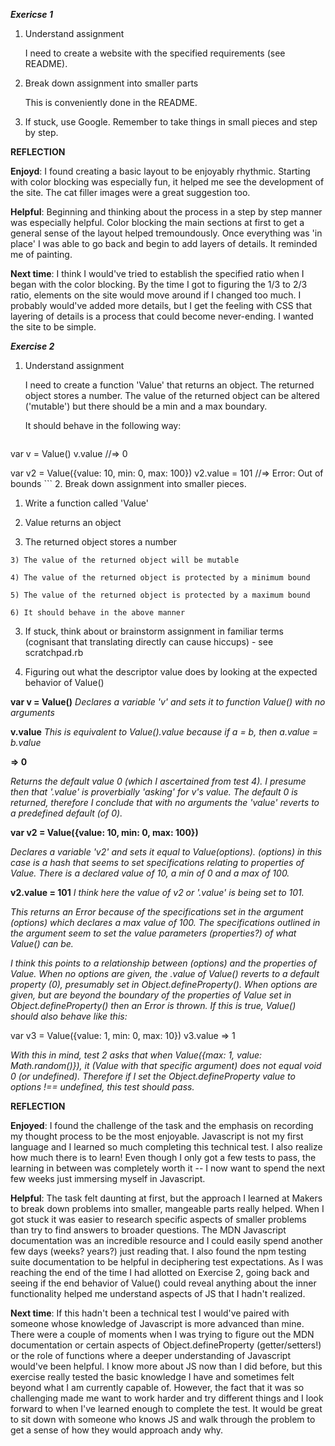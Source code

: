 ***Exericse 1***

1. Understand assignment

	I need to create a website with the specified requirements (see README).

2. Break down assignment into smaller parts

	This is conveniently done in the README.

3. If stuck, use Google. Remember to take things in small pieces and step by step.

__REFLECTION__

__Enjoyd__: I found creating a basic layout to be enjoyably rhythmic. Starting with color blocking was especially fun, it helped me see the development of the site. The cat filler images were a great suggestion too. 

__Helpful__: Beginning and thinking about the process in a step by step manner was especially helpful. Color blocking the main sections at first to get a general sense of the layout helped tremoundously. Once everything was 'in place' I was able to go back and begin to add layers of details. It reminded me of painting. 

__Next time__: I think I would've tried to establish the specified ratio when I began with the color blocking. By the time I got to figuring the 1/3 to 2/3 ratio, elements on the site would move around if I changed too much. I probably would've added more details, but I get the feeling with CSS that layering of details is a process that could become never-ending. I wanted the site to be simple. 

***Exercise 2***

1. Understand assignment 
	
	I need to create a function 'Value' that returns an object. The returned object stores a number. The value of the returned object can be altered ('mutable') but there should be a min and a max boundary. 

	It should behave in the following way:

	```
  var v = Value()
  v.value
  //=> 0

  var v2 = Value({value: 10, min: 0, max: 100})
  v2.value = 101
  //=> Error: Out of bounds
	```
2. Break down assignment into smaller pieces.

  1) Write a function called 'Value'
  
  2) Value returns an object

  3) The returned object stores a number
	
	3) The value of the returned object will be mutable
	
	4) The value of the returned object is protected by a minimum bound
	
	5) The value of the returned object is protected by a maximum bound
	
	6) It should behave in the above manner


3. If stuck, think about or brainstorm assignment in familiar terms (cognisant that translating directly can cause hiccups) - see scratchpad.rb

4. Figuring out what the descriptor value does by looking at the expected behavior of Value()

__var v = Value()__
*Declares a variable 'v' and sets it to function Value() with no arguments*


__v.value__ 
*This is equivalent to Value().value because if a = b, then a.value = b.value*

__=> 0__

*Returns the default value 0 (which I ascertained from test 4). I presume then that '.value' is proverbially 'asking' for v's value. The default 0 is returned, therefore I conclude that with no arguments the 'value' reverts to a predefined default (of 0).*

__var v2 = Value({value: 10, min: 0, max: 100})__

*Declares a variable 'v2' and sets it equal to Value(options). (options) in this case is a hash that seems to set specifications relating to properties of Value. There is a declared value of 10, a min of 0 and a max of 100.*

__v2.value = 101__ 
*I think here the value of v2 or '.value' is being set to 101.* 

*This returns an Error because of the specifications set in the argument (options) which declares a max value of 100. The specifications outlined in the argument seem to set the value parameters (properties?) of what Value() can be.*

*I think this points to a relationship between (options) and the properties of Value. When no options are given, the .value of Value() reverts to a default property (0), presumably set in Object.defineProperty(). When options are given, but are beyond the boundary of the properties of Value set in Object.defineProperty() then an Error is thrown. If this is true, Value() should also behave like this:*

var v3 = Value({value: 1, min: 0, max: 10})
v3.value 
=> 1 

*With this in mind, test 2 asks that when Value({max: 1, value: Math.random()}), it (Value with that specific argument) does not equal void 0 (or undefined). Therefore if I set the Object.defineProperty value to options !== undefined, this test should pass.*

__REFLECTION__

__Enjoyed__: I found the challenge of the task and the emphasis on recording my thought process to be the most enjoyable. Javascript is not my first language and I learned so much completing this technical test. I also realize how much there is to learn! Even though I only got a few tests to pass, the learning in between was completely worth it -- I now want to spend the next few weeks just immersing myself in Javascript. 

__Helpful__: The task felt daunting at first, but the approach I learned at Makers to break down problems into smaller, mangeable parts really helped. When I got stuck it was easier to research specific aspects of smaller problems than try to find answers to broader questions. The MDN Javascript documentation was an incredible resource and I could easily spend another few days (weeks? years?) just reading that. I also found the npm testing suite documentation to be helpful in deciphering test expectations. As I was reaching the end of the time I had allotted on Exercise 2, going back and seeing if the end behavior of Value() could reveal anything about the inner functionality helped me understand aspects of JS that I hadn't realized.

__Next time__: If this hadn't been a technical test I would've paired with someone whose knowledge of Javascript is more advanced than mine. There were a couple of moments when I was trying to figure out the MDN documentation or certain aspects of Object.defineProperty (getter/setters!) or the role of functions where a deeper understanding of Javascript would've been helpful. I know more about JS now than I did before, but this exercise really tested the basic knowledge I have and sometimes felt beyond what I am currently capable of. However, the fact that it was so challenging made me want to work harder and try different things and I look forward to when I've learned enough to complete the test. It would be great to sit down with someone who knows JS and walk through the problem to get a sense of how they would approach andy why. 

